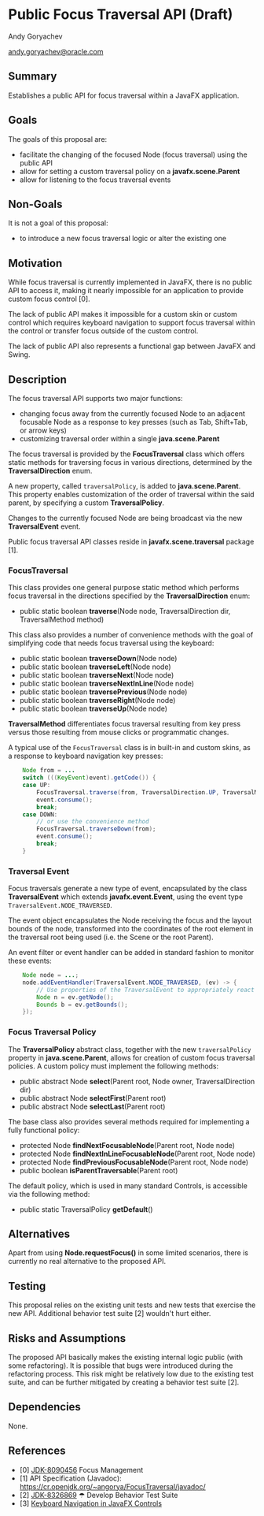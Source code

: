 # Public Focus Traversal API (Draft)

Andy Goryachev

<andy.goryachev@oracle.com>


## Summary

Establishes a public API for focus traversal within a JavaFX application.



## Goals

The goals of this proposal are:

- facilitate the changing of the focused Node (focus traversal) using the public API
- allow for setting a custom traversal policy on a **javafx.scene.Parent**
- allow for listening to the focus traversal events



## Non-Goals

It is not a goal of this proposal:

- to introduce a new focus traversal logic or alter the existing one



## Motivation

While focus traversal is currently implemented in JavaFX, there is no public API to access it,
making it nearly impossible for an application to provide custom focus control [0].

The lack of public API makes it impossible for a custom skin or custom control which requires
keyboard navigation to support focus traversal within the control or transfer focus outside of the custom
control.

The lack of public API also represents a functional gap between JavaFX and Swing.





## Description

The focus traversal API supports two major functions:

- changing focus away from the currently focused Node to an adjacent focusable Node as a response to key presses
(such as Tab, Shift+Tab, or arrow keys)
- customizing traversal order within a single **java.scene.Parent**

The focus traversal is provided by the **FocusTraversal** class which offers static methods
for traversing focus in various directions, determined by the **TraversalDirection** enum.

A new property, called `traversalPolicy`, is added to **java.scene.Parent**.  This property enables
customization of the order of traversal within the said parent, by specifying a custom **TraversalPolicy**.

Changes to the currently focused Node are being broadcast via the new **TraversalEvent** event.

Public focus traversal API classes reside in **javafx.scene.traversal** package [1].



### FocusTraversal

This class provides one general purpose static method which performs focus traversal in the directions
specified by the **TraversalDirection** enum:

- public static boolean **traverse**(Node node, TraversalDirection dir, TraversalMethod method)

This class also provides a number of convenience methods with the goal of simplifying code
that needs focus traversal using the keyboard:

- public static boolean **traverseDown**(Node node)
- public static boolean **traverseLeft**(Node node)
- public static boolean **traverseNext**(Node node)
- public static boolean **traverseNextInLine**(Node node)
- public static boolean **traversePrevious**(Node node)
- public static boolean **traverseRight**(Node node)
- public static boolean **traverseUp**(Node node)

**TraversalMethod** differentiates focus traversal resulting from key press versus those resulting from
mouse clicks or programmatic changes.

A typical use of the `FocusTraversal` class is in built-in and custom skins, as a response to keyboard
navigation key presses:

```java
    Node from = ...
    switch (((KeyEvent)event).getCode()) {
    case UP:
        FocusTraversal.traverse(from, TraversalDirection.UP, TraversalMethod.KEY);
        event.consume();
        break;
    case DOWN:
        // or use the convenience method
        FocusTraversal.traverseDown(from);
        event.consume();
        break;
    }
```


### Traversal Event

Focus traversals generate a new type of event, encapsulated by the class **TraversalEvent** which extends
**javafx.event.Event**, using the event type `TraversalEvent.NODE_TRAVERSED`.

The event object encapsulates the Node receiving the focus and the layout bounds of the node,
transformed into the coordinates of the root element in the traversal root being used
(i.e. the Scene or the root Parent).

An event filter or event handler can be added in standard fashion to monitor these events:

```java
    Node node = ...;
    node.addEventHandler(TraversalEvent.NODE_TRAVERSED, (ev) -> {
        // Use properties of the TraversalEvent to appropriately react to this event
        Node n = ev.getNode();
        Bounds b = ev.getBounds();
    });
```


### Focus Traversal Policy

The **TraversalPolicy** abstract class, together with the new `traversalPolicy` property in **java.scene.Parent**,
allows for creation of custom focus traversal policies.  A custom policy must implement the following methods:

- public abstract Node **select**(Parent root, Node owner, TraversalDirection dir)
- public abstract Node **selectFirst**(Parent root)
- public abstract Node **selectLast**(Parent root)

The base class also provides several methods required for implementing a fully functional policy:

- protected Node **findNextFocusableNode**(Parent root, Node node)
- protected Node **findNextInLineFocusableNode**(Parent root, Node node)
- protected Node **findPreviousFocusableNode**(Parent root, Node node)
- public boolean **isParentTraversable**(Parent root)

The default policy, which is used in many standard Controls, is accessible via the following method:

- public static TraversalPolicy **getDefault**()



## Alternatives

Apart from using **Node.requestFocus()** in some limited scenarios,
there is currently no real alternative to the proposed API.



## Testing

This proposal relies on the existing unit tests and new tests that exercise the new API.
Additional behavior test suite [2] wouldn't hurt either.



## Risks and Assumptions

The proposed API basically makes the existing internal logic public (with some refactoring).
It is possible that bugs were introduced during the refactoring process.  This risk might be relatively low due to
the existing test suite, and can be further mitigated by creating a behavior test suite [2].



## Dependencies

None.



## References

- [0] [JDK-8090456](https://bugs.openjdk.org/browse/JDK-8090456) Focus Management
- [1] API Specification (Javadoc): https://cr.openjdk.org/~angorya/FocusTraversal/javadoc/
- [2] [JDK-8326869](https://bugs.openjdk.org/browse/JDK-8326869) ☂ Develop Behavior Test Suite
- [3] [Keyboard Navigation in JavaFX Controls](https://wiki.openjdk.org/display/OpenJFX/Keyboard+Navigation)
